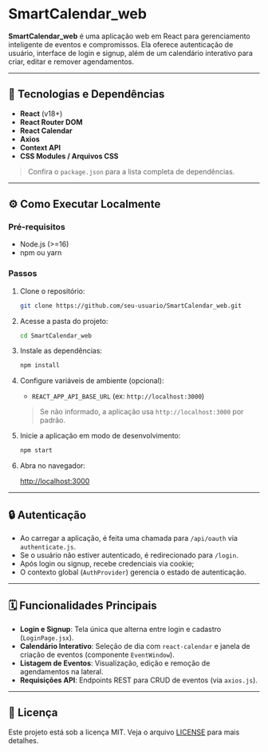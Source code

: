 # SmartCalendar\_web

**SmartCalendar\_web** é uma aplicação web em React para gerenciamento inteligente de eventos e compromissos. Ela oferece autenticação de usuário, interface de login e signup, além de um calendário interativo para criar, editar e remover agendamentos.

---

## 🚀 Tecnologias e Dependências

* **React** (v18+)
* **React Router DOM** 
* **React Calendar** 
* **Axios** 
* **Context API** 
* **CSS Modules / Arquivos CSS** 

> Confira o `package.json` para a lista completa de dependências.

---

## ⚙️ Como Executar Localmente

### Pré-requisitos

* Node.js (>=16)
* npm ou yarn

### Passos

1. Clone o repositório:

   ```bash
   git clone https://github.com/seu-usuario/SmartCalendar_web.git
   ```

2. Acesse a pasta do projeto:

   ```bash
   cd SmartCalendar_web
   ```

3. Instale as dependências:

   ```bash
   npm install
   ```

4. Configure variáveis de ambiente (opcional):

   * `REACT_APP_API_BASE_URL` (ex: `http://localhost:3000`)

   > Se não informado, a aplicação usa `http://localhost:3000` por padrão.

5. Inicie a aplicação em modo de desenvolvimento:

   ```bash
   npm start
   ```

6. Abra no navegador:

    [http://localhost:3000](http://localhost:3000)

---

## 🔒 Autenticação

- Ao carregar a aplicação, é feita uma chamada para `/api/oauth` via `authenticate.js`.
- Se o usuário não estiver autenticado, é redirecionado para `/login`.
- Após login ou signup, recebe credenciais via cookie;
- O contexto global (`AuthProvider`) gerencia o estado de autenticação.

---

## 🗓️ Funcionalidades Principais

- **Login e Signup**: Tela única que alterna entre login e cadastro (`LoginPage.jsx`).
- **Calendário Interativo**: Seleção de dia com `react-calendar` e janela de criação de eventos (componente `EventWindow`).
- **Listagem de Eventos**: Visualização, edição e remoção de agendamentos na lateral.
- **Requisições API**: Endpoints REST para CRUD de eventos (via `axios.js`).

---

## 📝 Licença

Este projeto está sob a licença MIT. Veja o arquivo [LICENSE](LICENSE) para mais detalhes.
